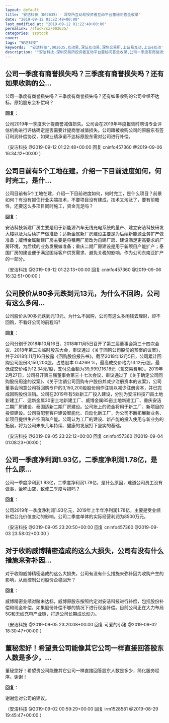 ```yaml
---
layout: default
title: '安洁科技（002635）- 深交所互动易投资者互动平台董秘问答全收录'
date: "2019-09-12 01:22:48+00:00"
last_modified_at: "2019-09-12 01:22:48+00:00"
permalink: /stock/sz/002635/
categories: szstock
cover: 
tags: "安洁科技"
keywords: '"安洁科技",002635,互动易,深证互动易,深圳交易所,上证易互动,上证e互动'
description: '"安洁科技-深圳交易所投资者互动平台董秘问答全收录,公司一季度有商誉损失吗？三季度有商誉损失吗？还有如果收购的公司业绩不达标，原始股东会补偿吗？"'
---
```


## 公司一季度有商誉损失吗？三季度有商誉损失吗？还有如果收购的公...

公司一季度有商誉损失吗？三季度有商誉损失吗？还有如果收购的公司业绩不达标，原始股东会补偿吗？

**回复**：

公司2019年一季度未计提商誉减值损失。公司会在2019年年度报告时聘请专业评估机构进行评估确定是否需要计提商誉减值损失。公司跟被收购公司的原股东有签订利润补偿协议，如果业绩承诺不达标原股东需对公司进行补偿。 

（安洁科技  @2019-09-12 01:22:48+00:00 回复 cninfo457360  @2019-09-06 16:34:12+00:00 ）

## 公司目前有5个工地在建，介绍一下目前进度如何，何时完工，是什...

公司目前有5个工地在建，介绍一下目前进度如何，何时完工，是什么项目？前景如何？有没有抓住行业尖端技术，不要项目没有建成，技术又淘汰了，要有前瞻性，还要这么多项目同时施工，资金充足吗？

**回复**：

安洁科技新建厂房主要是用于新能源汽车无线充电系统的量产、建立安洁科技研发大楼以及为后续扩产做准备；适新金属新厂房建设主要是为后续新能源业务扩产做准备；威博金属新建厂房主要是将租用厂房改为自建厂房、建设满足更高要求的厂房环境，为后续的业务发展做准备；重庆二期厂房建设是用于新项目产能扩产；泰国厂房的建设便于满足国际客户供货需求、避免关税的影响，作为公司东南亚扩产的一部分。 

（安洁科技  @2019-09-12 01:22:13+00:00 回复 cninfo457360  @2019-09-06 16:32:51+00:00 ）

## 公司股价从90多元跌到元13元，为什么不回购，公司有这么多闲...

公司股价从90多元跌到元13元，为什么不回购，公司有这么多闲钱去理财，却不回购，不看好公司的前程吗?

**回复**：

公司分别于2018年10月16日、2018年11月5日召开了第三届董事会第三十四次会议、2018年第二次临时股东大会，审议通过《关于回购公司股份的预案的议案》，并于2018年11月16日披露《回购股份报告书》。截至2018年12月5日，公司累计回购公司股份3,150,200股，占总股本 0.4269 %，最高成交价格为13.12元/股，最低成交价格为12.34元/股，支付总金额为39,999,116.18元（含交易费用）。2019年2月27日，公司召开第三届董事会第三十七次会议，审议通过了《关于确定公司回购股份用途的议案》、《关于注销公司回购专户股份并减少注册资本的议案》，公司董事会同意公司将回购专户的3,150,200股股份用作注销以减少注册资本，并已完成回购股份注销。公司在2019年有5处新工厂投入建设，分别为安洁科技71亩土地新建工厂、适新金属30亩土地新建工厂、威博金属85亩土地新建工厂、重庆安洁二期厂房建设、泰国适新二期厂房建设。公司账上的资金将用于新工厂、新项目的投资建设。公司将配套客户建设智能化、自动化新工厂，为公司不断拓展新业务、新项目提供生产空间和产能。公司认为工厂的建设、新产能的投入使用与新业务的拓展，将为公司未来几年持续、健康的发展打下坚实的基础。 

（安洁科技  @2019-09-05 23:22:12+00:00 回复 cninfo457360  @2019-09-04 01:08:23+00:00 ）

## 公司一季度净利润1.93亿，二季度净利润1.78亿，是什么原...

公司一季度净利润1.93亿，二季度净利润1.78亿，是什么原因，难道公司员工没有做事，坐吃山空，致使二季度亏损吗？

**回复**：

公司2019年一季度净利润1.93亿元，2019年上半年净利润1.78亿，主要是受业绩补偿公允价值变动的影响，公司二季度单体的实际经营利润为8500万元。 

（安洁科技  @2019-09-05 23:20:50+00:00 回复 cninfo457360  @2019-09-03 23:58:02+00:00 ）

## 对于收购威博精密造成的这么大损失，公司有没有什么措施来弥补因...

对于收购威博精密造成的这么大损失，公司有没有什么措施来弥补因为收购产生的影响，从而控制公司股价企稳回升？

**回复**：

威博精密业绩对赌未达标，威博原股东按照约定对安洁科技进行补偿，包括股份补偿和现金补偿，如果股份补偿不够的情况下进行现金补偿。目前公司正在大力布局5G和无线充电产业链，打造公司长期成长动力。 

（安洁科技  @2019-09-05 23:20:08+00:00 回复 可爱的小猪  @2019-09-02 18:30:47+00:00 ）

## 董秘您好！希望贵公司能像其它公司一样直接回答股东人数是多少，...

董秘您好！希望贵公司能像其它公司一样直接回答股东人数是多少，简化服务程序。谢谢！

**回复**：

谢谢您对公司的建议。 

（安洁科技  @2019-09-02 00:59:29+00:00 回复 irm1528581  @2019-08-29 19:45:47+00:00 ）

